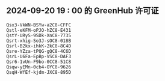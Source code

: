 ## 2024-09-20 19 : 00 的 GreenHub 许可证
```
Qsx3-VkWN-BSYw-a2C8-CFFC
Qstl-eKFM-oPJO-hZC8-E431
QstY-URyS-9SDk-XnC8-7735
Qsrt-xhig-So3J-sOC8-018B
Qsrl-B2kx-ihkK-2kC8-8C4D
Qsre-YZza-tPQG-gQC8-4C6D
QsrL-U6Fa-EpBp-VSC8-DAF3
Qsr6-1vUn-F9bo-0CC8-51C8
Qsqw-yEMn-0cb4-OYC8-9626
QsqH-WfEf-kjdm-JXC8-895D
```
